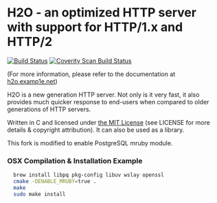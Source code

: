 H2O - an optimized HTTP server with support for HTTP/1.x and HTTP/2
===

[![Build Status](https://travis-ci.org/h2o/h2o.svg?branch=master)](https://travis-ci.org/h2o/h2o)
<a href="https://scan.coverity.com/projects/h2o-h2o">
  <img alt="Coverity Scan Build Status"
       src="https://scan.coverity.com/projects/10654/badge.svg"/>
</a>

(For more information, please refer to the documentation at [h2o.examp1e.net](https://h2o.examp1e.net))

H2O is a new generation HTTP server.
Not only is it very fast, it also provides much quicker response to end-users when compared to older generations of HTTP servers.

Written in C and licensed under [the MIT License](http://opensource.org/licenses/MIT) (see LICENSE for more details &
copyright attribution). It can also be used as a library.

This fork is modified to enable PostgreSQL mruby module.

### OSX Compilation & Installation Example

```bash
  brew install libpq pkg-config libuv wslay openssl
  cmake -DENABLE_MRUBY=true .
  make
  sudo make install
```
